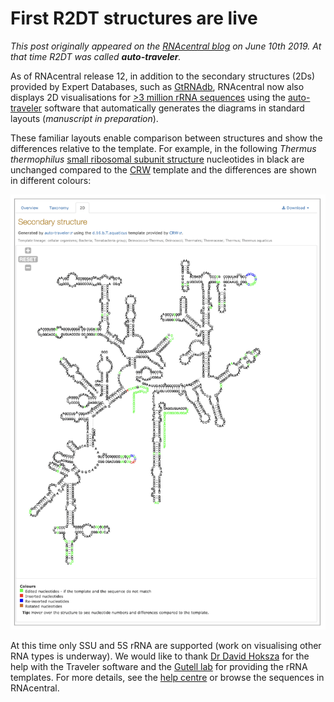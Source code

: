 # First R2DT structures are live

*This post originally appeared on the [RNAcentral blog](https://blog.rnacentral.org/2019/06/rnacentral-release-12.html) on June 10th 2019. At that time R2DT was called **auto-traveler**.*

As of RNAcentral release 12, in addition to the secondary structures (2Ds) provided by Expert Databases, such as [GtRNAdb](https://www.rnacentral.org/expert-database/gtrnadb), RNAcentral now also displays 2D visualisations for [>3 million rRNA sequences](https://rnacentral.org/search?q=has_secondary_structure:%22True%22) using the [auto-traveler](https://github.com/RNAcentral/R2DT) software that automatically generates the diagrams in standard layouts (*manuscript in preparation*).

These familiar layouts enable comparison between structures and show the differences relative to the template. For example, in the following _Thermus thermophilus_ [small ribosomal subunit structure](https://rnacentral.org/rna/URS000080E226/274) nucleotides in black are unchanged compared to the [CRW](https://crw2-comparative-rna-web.org/crw1_legacy/) template and the differences are shown in different colours:

![URS000080E226_274](../images/URS000080E226_274.png)

At this time only SSU and 5S rRNA are supported (work on visualising other RNA types is underway). We would like to thank [Dr David Hoksza](https://github.com/davidhoksza) for the help with the Traveler software and the [Gutell lab](https://crw2-comparative-rna-web.org/crw1_legacy/) for providing the rRNA templates. For more details, see the [help centre](https://rnacentral.org/help/secondary-structure) or browse the sequences in RNAcentral.
